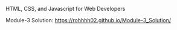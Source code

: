 HTML, CSS, and Javascript for Web Developers

Module-3 Solution: https://rohhhh02.github.io/Module-3_Solution/
